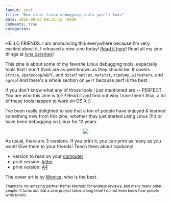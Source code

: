 ```yaml
---
layout: post
title: "New zine: Linux debugging tools you'll love"
date: 2016-09-07 08:32:13 -0400
comments: true
categories: 
---
```


HELLO FRIENDS. I am announcing this everywhere because I'm very excited about
it. I released a new zine today! <a href="http://jvns.ca/debugging-zine.pdf">Read it here</a>! Read all my zine things at [jvns.ca/zines](http://jvns.ca/zines/)!

This zine is about some of my favorite Linux debugging tools, especially tools that I don't think are as well-known as they should be. It covers `strace`, `opensnoop`/`eBPF`, and `dstat`! `netcat`, `netstat`, `tcpdump`, `wireshark`, and `ngrep`! And there's a whole section on `perf` because perf is the best.

If you don't know what any of those tools I just mentioned are -- PERFECT. You
are who this zine is for!!! Read it and find out why I love them! Also, a lot
of these tools happen to work on OS X :)

I've been really delighted to see that a ton of people have enjoyed & learned
something new from this zine, whether they just started using Linux (!!!) or
have been debugging on Linux for 10 years.

<div align="center">
<a href="http://jvns.ca/debugging-zine.pdf"><img src="/images/debugging-tools-cover.png"></a>
</div>

As usual, there are 3 versions. If you print it, you can print as many as you
want! Give them to your friends! Teach them about tcpdump!

* version to read on your <a href="http://jvns.ca/debugging-zine.pdf">computer</a>
* print version: <a href="http://jvns.ca/debugging-zine-print-letter.pdf">letter</a>
* print version: <a href="http://jvns.ca/debugging-zine-print-a4.pdf">A4</a>

The cover art is by [Monica](https://twitter.com/notwaldorf), who is the best.

<small>Thanks to my amazing partner Kamal Marhubi for endless reviews, and many many other people. It turns out that a zine project takes a long time! I do not even know how people write books.</small>